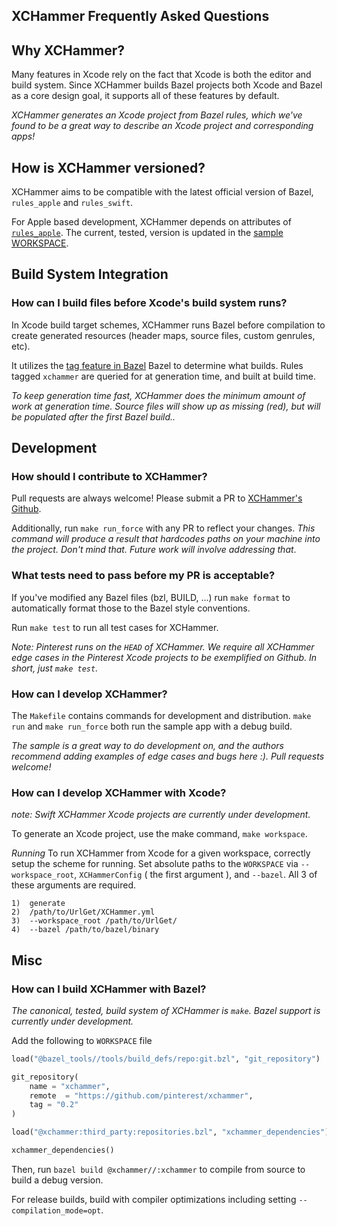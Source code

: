 ## XCHammer Frequently Asked Questions

## Why XCHammer?

Many features in Xcode rely on the fact that Xcode is both the editor and build
system. Since XCHammer builds Bazel projects both Xcode and Bazel as a core
design goal, it supports all of these features by default.

_XCHammer generates an Xcode project from Bazel rules, which we've found to be a
great way to describe an Xcode project and corresponding apps!_

## How is XCHammer versioned?

XCHammer aims to be compatible with the latest official version of Bazel,
`rules_apple` and `rules_swift`.

For Apple based development, XCHammer depends on attributes of
[`rules_apple`](https://github.com/bazelbuild/rules_apple). The current, tested,
version is updated in the [sample
WORKSPACE](https://github.com/pinterest/xchammer/blob/master/sample/UrlGet/WORKSPACE).

## Build System Integration

### How can I build files before Xcode's build system runs?

In Xcode build target schemes, XCHammer runs Bazel before compilation to create
generated resources (header maps, source files, custom genrules, etc).

It utilizes the [tag feature in
Bazel](https://docs.bazel.build/versions/master/be/common-definitions.html#common.tags)
Bazel to determine what builds. Rules tagged `xchammer` are queried for at
generation time, and built at build time.

_To keep generation time fast, XCHammer does the minimum amount of work at
generation time. Source files will show up as missing (red), but will be
populated after the first Bazel build.._

## Development

### How should I contribute to XCHammer?

Pull requests are always welcome! Please submit a PR to [XCHammer's Github](https://github.com/pinterest/xchammer).

Additionally, run `make run_force` with any PR to reflect your changes. _This
command will produce a result that hardcodes paths on your machine into the
project. Don't mind that. Future work will involve addressing that_.

### What tests need to pass before my PR is acceptable?

If you've modified any Bazel files (bzl, BUILD, ...) run `make format` to automatically format those to the Bazel style conventions.

Run `make test` to run all test cases for XCHammer.

_Note: Pinterest runs on the `HEAD` of XCHammer. We require all XCHammer edge
cases in the Pinterest Xcode projects to be exemplified on Github. In short,
just `make test`._

### How can I develop XCHammer?

The `Makefile` contains commands for development and distribution. `make run` and
`make run_force` both run the sample app with a debug build.

*The sample is a great way to do development on, and the authors recommend
adding examples of edge cases and bugs here :). Pull requests welcome!*

### How can I develop XCHammer with Xcode?

_note: Swift XCHammer Xcode projects are currently under development._

To generate an Xcode project, use the make command, `make workspace`. 

*Running*
To run XCHammer from Xcode for a given workspace, correctly setup the scheme for
running. Set absolute paths to the `WORKSPACE` via `--workspace_root`,
`XCHammerConfig` ( the first argument ), and `--bazel`. All 3 of these arguments
are required.

```
1)  generate 
2)  /path/to/UrlGet/XCHammer.yml 
3)  --workspace_root /path/to/UrlGet/
4)  --bazel /path/to/bazel/binary
```


## Misc

### How can I build XCHammer with Bazel?

_The canonical, tested, build system of XCHammer is `make`. Bazel support is
currently under development._

Add the following to `WORKSPACE` file
```python
load("@bazel_tools//tools/build_defs/repo:git.bzl", "git_repository")

git_repository(
    name = "xchammer",
    remote  = "https://github.com/pinterest/xchammer",
    tag = "0.2"
)

load("@xchammer:third_party:repositories.bzl", "xchammer_dependencies")

xchammer_dependencies()
```

Then, run `bazel build @xchammer//:xchammer` to compile from source to build a
debug version.

For release builds, build with compiler optimizations including setting
`--compilation_mode=opt`.

